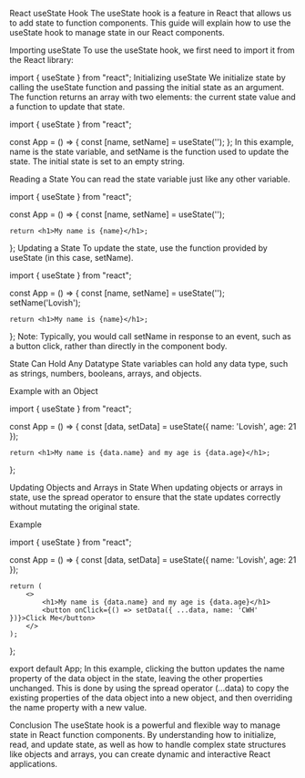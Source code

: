 React useState Hook
The useState hook is a feature in React that allows us to add state to function components. This guide will explain how to use the useState hook to manage state in our React components.

Importing useState
To use the useState hook, we first need to import it from the React library:



import { useState } from "react";
Initializing useState
We initialize state by calling the useState function and passing the initial state as an argument. The function returns an array with two elements: the current state value and a function to update that state.



import { useState } from "react";

const App = () => {
    const [name, setName] = useState('');
};
In this example, name is the state variable, and setName is the function used to update the state. The initial state is set to an empty string.

Reading a State
You can read the state variable just like any other variable.



import { useState } from "react";

const App = () => {
    const [name, setName] = useState('');

    return <h1>My name is {name}</h1>;
};
Updating a State
To update the state, use the function provided by useState (in this case, setName).



import { useState } from "react";

const App = () => {
    const [name, setName] = useState('');
    setName('Lovish');

    return <h1>My name is {name}</h1>;
};
Note: Typically, you would call setName in response to an event, such as a button click, rather than directly in the component body.

State Can Hold Any Datatype
State variables can hold any data type, such as strings, numbers, booleans, arrays, and objects.

Example with an Object

import { useState } from "react";

const App = () => {
    const [data, setData] = useState({
        name: 'Lovish',
        age: 21
    });

    return <h1>My name is {data.name} and my age is {data.age}</h1>;
};


Updating Objects and Arrays in State
When updating objects or arrays in state, use the spread operator to ensure that the state updates correctly without mutating the original state.

Example

import { useState } from "react";

const App = () => {
    const [data, setData] = useState({
        name: 'Lovish',
        age: 21
    });

    return (
        <>
            <h1>My name is {data.name} and my age is {data.age}</h1>
            <button onClick={() => setData({ ...data, name: 'CWH' })}>Click Me</button>
        </>
    );
};

export default App;
In this example, clicking the button updates the name property of the data object in the state, leaving the other properties unchanged. This is done by using the spread operator (...data) to copy the existing properties of the data object into a new object, and then overriding the name property with a new value.



Conclusion
The useState hook is a powerful and flexible way to manage state in React function components. By understanding how to initialize, read, and update state, as well as how to handle complex state structures like objects and arrays, you can create dynamic and interactive React applications.








